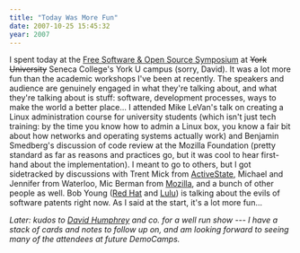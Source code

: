 ```yaml
---
title: "Today Was More Fun"
date: 2007-10-25 15:45:32
year: 2007
---
```

I spent today at the <a href="http://fsoss.senecac.on.ca/2007/">Free Software & Open Source Symposium</a> at <strike>York University</strike> Seneca College's York U campus (sorry, David).  It was a lot more fun than the academic workshops I've been at recently.  The speakers and audience are genuinely engaged in what they're talking about, and what they're talking about is stuff: software, development processes, ways to make the world a better place...  I attended Mike LeVan's talk on creating a Linux administration course for university students (which isn't just tech training: by the time you know how to admin a Linux box, you know a fair bit about how networks and operating systems actually work) and Benjamin Smedberg's discussion of code review at the Mozilla Foundation (pretty standard as far as reasons and practices go, but it was cool to hear first-hand about the implementation).  I meant to go to others, but I got sidetracked by discussions with Trent Mick from <a href="http://www.activestate.com">ActiveState</a>, Michael and Jennifer from Waterloo, Mic Berman from <a href="http://www.mozilla.org">Mozilla</a>, and a bunch of other people as well.  Bob Young (<a href="http://www.redhat.com">Red Hat</a> and <a href="http://www.lulu.com">Lulu</a>) is talking about the evils of software patents right now.  As I said at the start, it's a lot more fun...

<em>Later: kudos to <a href="http://cs.senecac.on.ca/~david.humphrey/">David Humphrey</a> and co. for a well run show --- I have a stack of cards and notes to follow up on, and am looking forward to seeing many of the attendees at future DemoCamps.</em>
